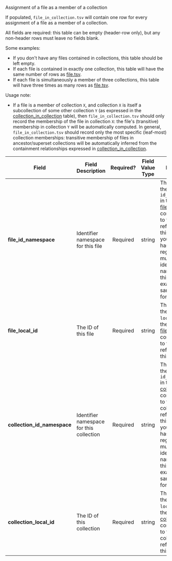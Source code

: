 Assignment of a file as a member of a collection

If populated, `file_in_collection.tsv` will contain one row for every assignment of a file as a member of a collection.

All fields are required: this table can be empty (header-row only), but any non-header rows must leave no fields blank.

Some examples:   
- If you don't have any files contained in collections, this table should be left empty.
- If each file is contained in exactly one collection, this table will have the same number of rows as [file.tsv](./TableInfo:-file.tsv).
- If each file is simultaneously a member of three collections, this table will have three times as many rows as [file.tsv](./TableInfo:-file.tsv).

Usage note:
- If a file is a member of collection `X`, and collection `X` is itself a subcollection of some other collection `Y` (as expressed in the [collection_in_collection](./TableInfo:-collection_in_collection.tsv) table), then `file_in_collection.tsv` should only record the membership of the file in collection `X`: the file's (transitive) membership in collection `Y` will be automatically computed. In general, `file_in_collection.tsv` should record only the most specific (leaf-most) collection memberships: transitive membership of files in ancestor/superset collections will be automatically inferred from the containment relationships expressed in [collection_in_collection](./TableInfo:-collection_in_collection.tsv).


Field | Field Description | Required? | Field Value Type | Extra Info 
------|-------------------|:-----------:|:-------------:|------------
**file_id_namespace** | Identifier namespace for this file  | Required | string | This will be the value of `id_namespace` in the row in [file.tsv](./TableInfo:-file.tsv) corresponding to the file referenced in this row. If your program has not registered multiple CFDE identifier namespaces, this will be exactly the same value for all rows.
**file_local_id** | The ID of this file | Required | string | This will be the value of `local_id` in the row in [file.tsv](./TableInfo:-file.tsv) corresponding to the file referenced in this row.
**collection_id_namespace** | Identifier namespace for this collection | Required | string | This will be the value of `id_namespace` in the row in [collection.tsv](./TableInfo:-collection.tsv) corresponding to the collection referenced in this row. If your program has not registered multiple CFDE identifier namespaces, this will be exactly the same value for all rows.
**collection_local_id** | The ID of this collection | Required | string | This will be the value of `local_id` in the row in [collection.tsv](./TableInfo:-collection.tsv) corresponding to the collection referenced in this row.
